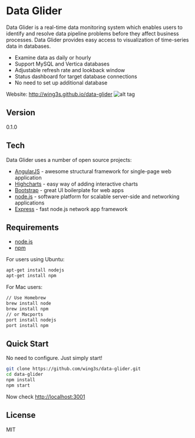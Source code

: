 Data Glider
=========

Data Glider is a real-time data monitoring system which enables users to identify and resolve data pipeline problems before they affect business processes. Data Glider provides easy access to visualization of time-series data in databases.

  - Examine data as daily or hourly
  - Support MySQL and Vertica databases
  - Adjustable refresh rate and lookback window
  - Status dashboard for target database connections
  - No need to set up additional database 

Website: http://wing3s.github.io/data-glider
![alt tag](http://i.imgur.com/n9qSCHl.png)


Version
----

0.1.0

Tech
-----------

Data Glider uses a number of open source projects:

* [AngularJS] - awesome structural framework for single-page web application
* [Highcharts] - easy way of adding interactive charts
* [Bootstrap] - great UI boilerplate for web apps
* [node.js] - software platform for scalable server-side and networking applications
* [Express] - fast node.js network app framework

Requirements
--------------
- [node.js](http://nodejs.org/download/)
- [npm](https://github.com/npm/npm)

For users using Ubuntu:
```sh
apt-get install nodejs
apt-get install npm
```

For Mac users:


```sh
// Use Homebrew
brew install node
brew install npm
// or Macports
port install nodejs
port install npm
```


Quick Start
--------------
No need to configure. Just simply start!
```sh
git clone https://github.com/wing3s/data-glider.git
cd data-glider
npm install
npm start
```
Now check [http://localhost:3001](http://localhost:3001)


License
----

MIT

[AngularJS]:https://angularjs.org
[Highcharts]:http://www.highcharts.com
[node.js]:http://nodejs.org
[Bootstrap]:http://twitter.github.com/bootstrap/
[express]:http://expressjs.com
